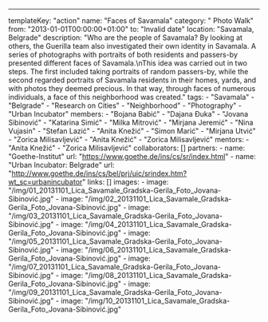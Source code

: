 ---
  templateKey: "action"
  name: "Faces of Savamala"
  category: " Photo Walk"
  from: "2013-01-01T00:00:00+01:00"
  to: "Invalid date"
  location: "Savamala, Belgrade"
  description: "Who are the people of Savamala? By looking at others, the Guerilla team also investigated their own identity in Savamala. A series of photographs with portraits of both residents and passers-by presented different faces of Savamala.\nThis idea was carried out in two steps. The first included taking portraits of random passers-by, while the second regarded portraits of Savamala residents in their homes, yards, and with photos they deemed precious. In that way, through faces of numerous individuals, a face of this neighborhood was created."
  tags: 
    - "Savamala"
    - "Belgrade"
    - "Research on Cities"
    - "Neighborhood"
    - "Photography"
    - "Urban Incubator"
  members: 
    - "Bojana Babić"
    - "Dajana Đuka"
    - "Jovana Sibinović"
    - "Katarina Simić"
    - "Milka Mitrović"
    - "Mirjana Jeremić"
    - "Nina Vujasin"
    - "Stefan Lazić"
    - "Anita Knežić"
    - "Simon Marić"
    - "Mirjana Utvić"
    - "Zorica Milisavljević"
    - "Anita Knežić"
    - "Zorica Milisavljević"
  mentors: 
    - "Anita Knežić"
    - "Zorica Milisavljević"
  collaborators: []
  partners: 
    - 
      name: "Goethe-Institut"
      url: "https://www.goethe.de/ins/cs/sr/index.html"
    - 
      name: "Urban Incubator: Belgrade"
      url: "http://www.goethe.de/ins/cs/bel/prj/uic/srindex.htm?wt_sc=urbanincubator"
  links: []
  images: 
    - 
      image: "/img/01_20131101_Lica_Savamale_Gradska-Gerila_Foto_Jovana-Sibinović.jpg"
    - 
      image: "/img/02_20131101_Lica_Savamale_Gradska-Gerila_Foto_Jovana-Sibinović.jpg"
    - 
      image: "/img/03_20131101_Lica_Savamale_Gradska-Gerila_Foto_Jovana-Sibinović.jpg"
    - 
      image: "/img/04_20131101_Lica_Savamale_Gradska-Gerila_Foto_Jovana-Sibinović.jpg"
    - 
      image: "/img/05_20131101_Lica_Savamale_Gradska-Gerila_Foto_Jovana-Sibinović.jpg"
    - 
      image: "/img/06_20131101_Lica_Savamale_Gradska-Gerila_Foto_Jovana-Sibinović.jpg"
    - 
      image: "/img/07_20131101_Lica_Savamale_Gradska-Gerila_Foto_Jovana-Sibinović.jpg"
    - 
      image: "/img/08_20131101_Lica_Savamale_Gradska-Gerila_Foto_Jovana-Sibinović.jpg"
    - 
      image: "/img/09_20131101_Lica_Savamale_Gradska-Gerila_Foto_Jovana-Sibinović.jpg"
    - 
      image: "/img/10_20131101_Lica_Savamale_Gradska-Gerila_Foto_Jovana-Sibinović.jpg"
